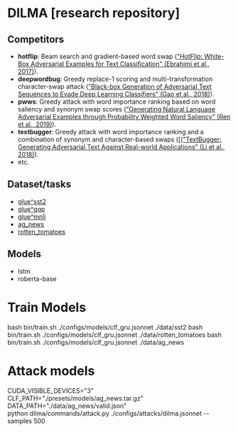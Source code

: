 # DILMA [research repository]


## Competitors

* **hotflip**: Beam search and gradient-based word swap (["HotFlip: White-Box Adversarial Examples for Text Classification" (Ebrahimi et al., 2017)](https://arxiv.org/abs/1712.06751)).
* **deepwordbug**: Greedy replace-1 scoring and multi-transformation character-swap attack (["Black-box Generation of Adversarial Text Sequences to Evade Deep Learning Classifiers" (Gao et al., 2018)](https://arxiv.org/abs/1801.04354)).
* **pwws**: Greedy attack with word importance ranking based on word saliency and synonym swap scores (["Generating Natural Language Adversarial Examples through Probability Weighted Word Saliency" (Ren et al., 2019)](https://www.aclweb.org/anthology/P19-1103/)).
* **textbugger**: Greedy attack with word importance ranking and a combination of synonym and character-based swaps ([(["TextBugger: Generating Adversarial Text Against Real-world Applications" (Li et al., 2018)](https://arxiv.org/abs/1812.05271)).
* etc.

## Dataset/tasks

* [glue^sst2](https://huggingface.co/nlp/viewer/?dataset=glue&config=sst2)
* [glue^qqp](https://huggingface.co/nlp/viewer/?dataset=glue&config=qqp)
* [glue^mnli](https://huggingface.co/nlp/viewer/?dataset=glue&config=mnli)
* [ag_news](https://huggingface.co/nlp/viewer/?dataset=ag_news)
* [rotten_tomatoes](https://huggingface.co/nlp/viewer/?dataset=rotten_tomatoes)


## Models

* lstm
* roberta-base


# Train Models


bash bin/train.sh ./configs/models/clf_gru.jsonnet ./data/sst2
bash bin/train.sh ./configs/models/clf_gru.jsonnet ./data/rotten_tomatoes
bash bin/train.sh ./configs/models/clf_gru.jsonnet ./data/ag_news


# Attack models

CUDA_VISIBLE_DEVICES="3" \
    CLF_PATH="./presets/models/ag_news.tar.gz" \
    DATA_PATH="./data/ag_news/valid.json" \
    python dilma/commands/attack.py ./configs/attacks/dilma.jsonnet --samples 500